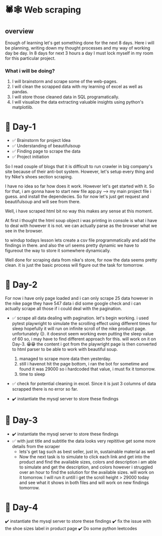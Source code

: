 # 🕷️🕸️ Web scraping
## overview
Enough of learning let's get something done for the next 8 days. Here i will be planning, writing down my thought processes and my way of working day be day. In 8 days for next 3 hours a day I must lock myself in my room for this particular project.
### What i will be doing?
1. I will brainstorm and scrape some of the web-pages.
2. I will clean the scrapped data with my learning of excel as well as pandas.
3. I will store those cleaned data in SQL programatically.
4. I will visualize the data extracting valuable insights using python's matplotlib.

# 🔏 Day-1
- ✅ Brainstorm for project Idea
- ✅ Understanding of beautifulsoup
- ✅ Finding page to scrape the data 
- ✅ Project initiation

So I read couple of blogs that it is difficult to run crawler in big company's site because of their anti-bot system. However, let's setup every thing and try Nike's shoes section scraping.

I have no idea so far how does it work. However let's get started with it. So for that, i am gonna have to start new file app.py --> my main project file i guess. and install the dependecies. So for now let's just get request and beautifulsoup and will see from there.

Well, i have scraped html bit no way this makes any sense at this moment.

At first i thought the html soup object i was printing in console is what i have to deal with however it is not. we can actually parse as the browser what we see in the browser.

to windup todays lesson lets create a csv file programmatically and add the  findings in there. and also the url seems pretty dynamic we have to figureout the way to store it somewhere dynamically.

Well done for scraping data from nike's store, for now the data seems pretty clean. it is just the basic process will figure out the task for tomorrow.

# 🔏 Day-2
For now i have only page loaded and i can only scrape 25 data however in the nike page they have 547 data i did some google check and i can actually scrape all those if i could deal with the pagination. 
- ✅ scrape all data dealing with pagination.
    let's begin working.
    i used pytest playwright to simulate the scrolling effect using different times for sleep hopefully it will run on infinite scroll of the nike product page.
    unfortunately 😔. it doesnot seem working even putting the sleep value of 60 so, i may have to find different approach for this. 
    will work on it on Day-3.
    😁😁 the content i got from the playwright page is then converted to html parser to be able to work with beautiful soup.
    1. managed to scrape more data then yesterday.
    2. still i havenot hit the page bottom, i ran the bot for sometime and found it was 29000 so i hardcoded that value, i must fix it tomorrow.
    3. time to sleep

- ✅ check for potential cleaning in excel.
    Since it is just 3 columns of data scrapped there is no error so far.
- ✔️ instantiate the mysql server to store these findings

# 🔏 Day-3
- ✔️ instantiate the mysql server to store these findings
- ✅ with just title and subtitle the data looks very repititive get some more details from the scraper
    - lets's get tag such as best seller, just in, sustainable material as well
    - Now the next task is to simulate to click each link and get into the product and find the available sizes, colors and description
    i am able to simulate and get the description, and colors however i struggled over an hour to find the solution for the available sizes. will work on it tomorrow.
    I will run it untill i get the scroll height > 29000 today and see what it shows in both files and will work on new findings tomorrow.


# 🔏 Day-4 
✔️ instantiate the mysql server to store these findings
✔️ fix the issue with the shoe sizes label in product page
✔️ Do some python leetcodes

